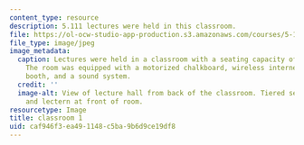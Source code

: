 ```yaml
---
content_type: resource
description: 5.111 lectures were held in this classroom.
file: https://ol-ocw-studio-app-production.s3.amazonaws.com/courses/5-111sc-principles-of-chemical-science-fall-2014/caf946f3ea491148c5ba9b6d9ce19df8_5.111_1.jpg
file_type: image/jpeg
image_metadata:
  caption: Lectures were held in a classroom with a seating capacity of 425 students.
    The room was equipped with a motorized chalkboard, wireless internet, a projection
    booth, and a sound system.
  credit: ''
  image-alt: View of lecture hall from back of the classroom. Tiered seating. Chalkboards
    and lectern at front of room.
resourcetype: Image
title: classroom 1
uid: caf946f3-ea49-1148-c5ba-9b6d9ce19df8
---
```

